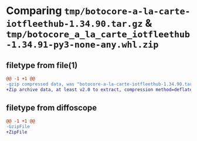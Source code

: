 # Comparing `tmp/botocore-a-la-carte-iotfleethub-1.34.90.tar.gz` & `tmp/botocore_a_la_carte_iotfleethub-1.34.91-py3-none-any.whl.zip`

## filetype from file(1)

```diff
@@ -1 +1 @@
-gzip compressed data, was "botocore-a-la-carte-iotfleethub-1.34.90.tar", last modified: Wed Apr 24 01:02:08 2024, max compression
+Zip archive data, at least v2.0 to extract, compression method=deflate
```

## filetype from diffoscope

```diff
@@ -1 +1 @@
-GzipFile
+ZipFile
```

